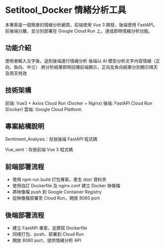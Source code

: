 # Setitool_Docker 情緒分析工具
本專案是一個簡單的情緒分析網頁，前端使用 Vue 3 開發，後端使用 FastAPI。
前後端分離，並分別部署在 Google Cloud Run 上，達成即時情緒分析功能。

## 功能介紹
使用者輸入文字後，送到後端進行情緒分析
後端以 AI 模型分析文字內容情緒（正向、負向、中立）
將分析結果即時回傳前端顯示，正向及負向結果分別顯示晴天及雨天特效

## 技術架構
前端: Vue3 + Axios	Cloud Run (Docker + Nginx)
後端: FastAPI	Cloud Run (Docker)
雲端: Google Cloud Platform	

## 專案結構說明
Sentiment_Analysis：存放後端 FastAPI 程式碼

Vue_sent：存放前端 Vue 3 程式碼

## 前端部署流程
- 使用 npm run build 打包專案，產生 dist/ 資料夾
- 使用自訂 Dockerfile 及 nginx.conf 建立 Docker 映像檔
- 將映像檔 push 到 Google Container Registry
- 從映像檔部署至 Cloud Run，開放 8080 port
  
## 後端部署流程
- 建立 FastAPI 專案，並撰寫 Dockerfile
- 同樣打包、push、部署到 Cloud Run
- 開放 8080 port，提供情緒分析 API
